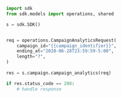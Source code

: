 <!-- Start SDK Example Usage -->
```python
import sdk
from sdk.models import operations, shared

s = sdk.SDK()


req = operations.CampaignAnalyticsRequest(
    campaign_id="{{campaign_identifier}}",
    ending_at="2020-06-28T23:59:59-5:00",
    length="7",
)
    
res = s.campaign.campaign_analytics(req)

if res.status_code == 200:
    # handle response
```
<!-- End SDK Example Usage -->